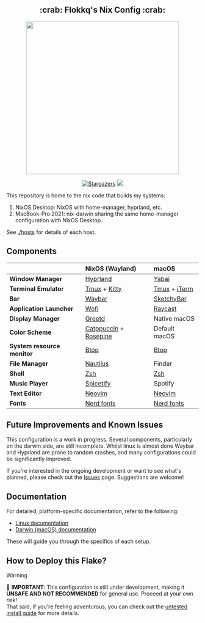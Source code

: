 <h2 align="center">:crab: Flokkq's Nix Config :crab:</h2>

<p align="center">
  <img src="https://raw.githubusercontent.com/catppuccin/catppuccin/main/assets/palette/macchiato.png" width="400" />
</p>

<p align="center">
	<a href="https://github.com/flokkq/nixOS/stargazers">
		<img alt="Stargazers" src="https://img.shields.io/github/stars/flokkq/nixOS?style=for-the-badge&logo=starship&color=C9CBFF&logoColor=D9E0EE&labelColor=302D41"></a>
    <a href="https://nixos.org/">
        <img src="https://img.shields.io/badge/NixOS-24.05-informational.svg?style=for-the-badge&logo=nixos&color=F2CDCD&logoColor=D9E0EE&labelColor=302D41"></a>
</p>

This repository is home to the nix code that builds my systems:

1. NixOS Desktop: NixOS with home-manager, hyprland, etc.
2. MacBook-Pro 2021: nix-darwin sharing the same home-manager configuration with NixOS Desktop.

See [./hosts](./hosts) for details of each host.

## Components

|                             | NixOS (Wayland)                                   | macOS                                  |
| --------------------------- | :------------------------------------------------ | :-------------------------------------- |
| **Window Manager**          | [Hyprland][Hyprland]                              | [Yabai][Yabai]                          |
| **Terminal Emulator**       | [Tmux][Tmux] + [Kitty][Kitty]                     | [Tmux][Tmux] + [iTerm][iTerm]           |
| **Bar**                     | [Waybar][Waybar]                                  | [SketchyBar][SketchyBar]                |
| **Application Launcher**    | [Wofi][Wofi]                                      | [Raycast][Raycast]                      |
| **Display Manager**         | [Greetd][Greetd]                                  | Native macOS                            |
| **Color Scheme**            | [Catppuccin][Catppuccin] + [Rosepine][Rosepine]   | Default macOS                           |
| **System resource monitor** | [Btop][Btop]                                      | [Btop][Btop]                            |
| **File Manager**            | [Nautilus][Nautilus]                              | Finder                                  |
| **Shell**                   | [Zsh][Zsh]                                        | [Zsh][Zsh]                              |
| **Music Player**            | [Spicetify][Spicetify]                            | Spotify                                 |
| **Text Editor**             | [Neovim][Neovim]                                  | [Neovim][Neovim]                        |
| **Fonts**                   | [Nerd fonts][Nerd fonts]                          | [Nerd fonts][Nerd fonts]                |

## Future Improvements and Known Issues

This configuration is a work in progress. Several components, particularly on the darwin side, are still incomplete. Whilst linux is almost done Waybar and Hyprland are prone to random crashes, and many configurations could be significantly improved.

If you're interested in the ongoing development or want to see what's planned, please check out the [Issues](https://github.com/flokkq/dotfiles/issues) page. Suggestions are welcome!

## Documentation

For detailed, platform-specific documentation, refer to the following:

- [Linux documentation](/hosts/linux/README.md)
- [Darwin (macOS) documentation](/hosts/darwin/README.md)

These will guide you through the specifics of each setup.

## How to Deploy this Flake?

> [!WARNING]
> :red_circle: **IMPORTANT**: This configuration is still under development, making it **UNSAFE AND NOT RECOMMENDED** for general use. Proceed at your own risk!  
> That said, if you're feeling adventurous, you can check out the [untested install guide](INSTALL.md) for more details. 

[Hyprland]: https://github.com/hyprwm/Hyprland
[Yabai]: https://github.com/koekeishiya/yabai
[Tmux]: https://github.com/tmux/tmux
[Kitty]: https://github.com/kovidgoyal/kitty
[iTerm]: https://iterm2.com/
[Waybar]: https://github.com/Alexays/Waybar
[SketchyBar]: https://github.com/FelixKratz/SketchyBar
[Wofi]: https://hg.sr.ht/~scoopta/wofi
[Raycast]: https://www.raycast.com/
[Greetd]: https://wiki.alpinelinux.org/wiki/Greetd
[Catppuccin]: https://github.com/catppuccin/catppuccin
[Rosepine]: https://github.com/rose-pine/gtk
[Btop]: https://github.com/aristocratos/btop
[Nautilus]: https://gitlab.gnome.org/GNOME/nautilus
[Zsh]: https://www.zsh.org/
[Spicetify]: https://github.com/khanhas/spicetify-cli
[Neovim]: https://github.com/neovim/neovim
[Nerd fonts]: https://github.com/ryanoasis/nerd-fonts
